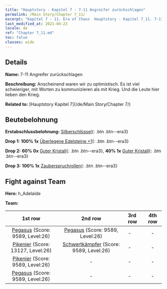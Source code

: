 ```yaml
---
title: "Hauptstory - Kapitel 7 - 7-11 Angreifer zurückschlagen"
permalink: /Main Story/Chapter 7_11/
excerpt: "Kapitel 7 - 11. Era of Chaos  Hauptstory - Kapitel 7_11. 7-11 Angreifer zurückschlagen"
last_modified_at: 2021-04-23
locale: de
ref: "Chapter 7_11.md"
toc: false
classes: wide
---
```


## Details

 **Name:** 7-11 Angreifer zurückschlagen

 **Beschreibung:** Anscheinend waren wir zu optimistisch. Es ist viel schwieriger, mit Worten zu kommunizieren als mit Krieg. Und die Leute hier lieben den Krieg.

 **Related to:** [Hauptstory Kapitel 7](/de/Main Story/Chapter 7/)

## Beutebelohnung

 **Erstabschlussbelohnung:** [Silberschlüssel](/ItemsDE/con_693/){: .btn .btn--era3}

 **Drop 1:** **100% 1x** [Überlegene Edelsteine +1](/ItemsDE/mat_23/){: .btn .btn--era3}

 **Drop 2:** **60% 0x** [Guter Kristall](/ItemsDE/mat_17/){: .btn .btn--era3}, **40% 1x** [Guter Kristall](/ItemsDE/mat_17/){: .btn .btn--era3}

 **Drop 3:** **100% 1x** [Zauberspruchrollen](/ItemsDE/con_694/){: .btn .btn--era3}


## Fight against Team
 **Hero:** h_Adelaide

 **Team:**


  | 1st row | 2nd row | 3rd row | 4th row |
  |:----:|:----:|:----|:----:|
  | [Pegasus](/de/units/Pegasus/) (Score: 9589, Level:26)  | [Pegasus](/de/units/Pegasus/) (Score: 9589, Level:26)  | - | - |
  | [Pikenier](/de/units/Pikeman/) (Score: 13127, Level:26)  | [Schwertkämpfer](/de/units/Swordsman/) (Score: 9589, Level:26)  | - | - |
  | [Pikenier](/de/units/Pikeman/) (Score: 9589, Level:26)  | - | - | - |
  | [Pegasus](/de/units/Pegasus/) (Score: 9589, Level:26)  | - | - | - |


